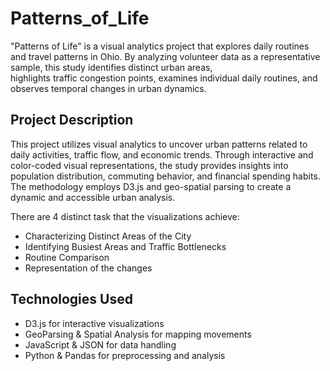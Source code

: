 # Patterns_of_Life

"Patterns of Life" is a visual analytics project that explores daily routines and travel patterns in Ohio. By analyzing volunteer data as a representative sample, this study identifies distinct urban areas,  
highlights traffic congestion points, examines individual daily routines, and observes temporal changes in urban dynamics.

## Project Description
This project utilizes visual analytics to uncover urban patterns related to daily activities, traffic flow, and economic trends. Through interactive and color-coded visual representations, the study provides
insights into population distribution, commuting behavior, and financial spending habits. The methodology employs D3.js and geo-spatial parsing to create a dynamic and accessible urban analysis.

There are 4 distinct task that the visualizations achieve:
- Characterizing Distinct Areas of the City 
- Identifying Busiest Areas and Traffic Bottlenecks 
- Routine Comparison 
- Representation of the changes 


## Technologies Used
- D3.js for interactive visualizations
- GeoParsing & Spatial Analysis for mapping movements
- JavaScript & JSON for data handling
- Python & Pandas for preprocessing and analysis



